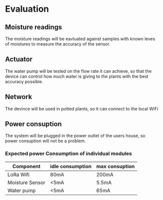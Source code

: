 # Evaluation
## Moisture readings
The moisture readings will be eavluated against samples with known leves of moistures to measure the accuracy of the sensor.
## Actuator
The water pump will be tested on the flow rate it can achieve, so that the device can control how much water is giving to the plants with the best accuracy possible. 
## Network
The devince will be used in potted plants, so it can connect to the local WiFi

## Power consuption
The system will be plugged in the power outlet of the users house, so power consuption will not be a problem. 
### Expected power Consumption of individual modules
|Component      |idle consumption|max consuption|
|---------------|----------------|------------- |
|LoRa Wifi      |80mA            |200mA           |
|Moisture Sensor|<5mA            |5.5mA          |
|Water pump     |<5mA            |65mA          |


<!-- # Useful Links (to delete before delivary)
[Soil Moistures](https://eos.com/blog/soil-moisture/#:~:text=Ultimately%2C%20the%20soil%20moisture%20effect,between%2020%25%20and%2060%25.) -->
